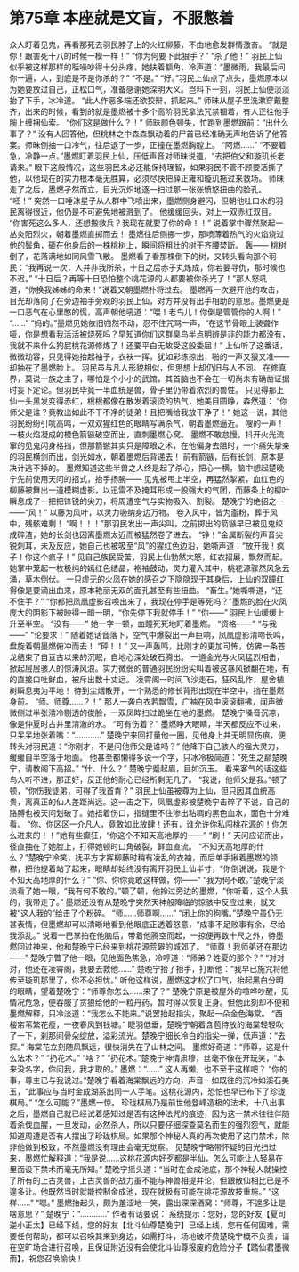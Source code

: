 # 第75章 本座就是文盲，不服憋着
众人盯着见鬼，再看那死去羽民脖子上的火红柳藤，不由地愈发群情激奋。
“就是你！跟害死十八的时候一模一样！”
“你为何要下此狠手？”
“杀了他！”
羽民上仙似乎被这样那样的聒噪吵得十分头疼，她扶着额角，冷声道：“墨微雨，我最后问你一遍，人，到底是不是你杀的？”
“不是。”
“好。”羽民上仙点了点头，墨燃原本以为她要放过自己，正松口气，准备感谢她深明大义。岂料下一刻，羽民上仙便淡淡抬了下手，冰冷道。
“此人作恶多端还欲狡辩，抓起来。”
师昧从屋子里洗漱穿戴整齐，出来的时候，看到的就是墨燃被十多个高阶羽民拿法咒禁锢着，有人正往他手腕上缠捆仙索。
“你们这是做什么？！”
师昧颜色顿失，忙跑到墨燃跟前：“出什么事了？”
没有人回答他，但桃林之中森森飘动着的尸首已经准确无声地告诉了他答案。师昧倒抽一口冷气，往后退了一步，正撞在墨燃胸膛上。
“阿燃……”
“不要着急，冷静一点。”墨燃盯着羽民上仙，压低声音对师昧说道，“去把伯父和璇玑长老请来。”
眼下这般情况，这些羽民未必还能保持理智，如果羽民不管不顾要活撕了他，以他现在的实力根本毫无胜算，必须尽快把薛正雍和璇玑拖过来救场。
师昧走了之后，墨燃孑然而立，目光沉炽地逐一扫过那一张张愤怒扭曲的脸孔。
“呸！”
突然一口唾沫星子从人群中飞喷出来，墨燃侧身避闪，但朝他吐口水的羽民离得很近，他仍是不可避免地被溅到了。
他缓缓回头，对上一双赤红双目。
“你害死这么多人，还想搬救兵？我现在就要了你的命！！”
说着掌中骤然聚起一丛炎阳烈火，朝着墨燃直掷而去！
墨燃往后侧挪一步，那喷薄着热气的火焰烧过他的鬓角，砸在他身后的一株桃树上，瞬间将粗壮的树干齐腰焚断。
轰——
桃树倒了，花落满地如同风雪飞散。
墨燃看了看那棵倒下的树，又转头看向那个羽民：“我再说一次，人并非我所杀，十日之后赤子丸炼成，你若要寻仇，那时候也不迟。”
“十日后？再等十日恐怕整个桃花源的人都要被你杀光了！”那人怒吼道，“你换我姊姊的命来！”说着又朝墨燃扑将过去。
墨燃再一次避开他的攻击，目光却落向了在旁边袖手旁观的羽民上仙，对方并没有出手相助的意思。墨燃更是一口恶气在心里憋的慌，高声朝他吼道：“喂！老鸟儿！你倒是管管你的人啊！”
“……”
“妈的。”墨燃见她依旧岿然不动，忍不住咒骂一声，“在这节骨眼上装聋作哑，你是想看我活活被烧死吗？早知道你们这群臭鸟半点明辨是非的能力都没有，我就不来什么狗屁桃花源修炼了！还要平白无故受这般委屈！”
上仙听了这番话，微微动容，只见得她抬起袖子，衣袂一挥，犹如彩练掠出，啪的一声又狠又准——
却抽在了墨燃脸上。
羽民虽与凡人形貌相似，但思想上却仍旧与人不同。
在修真界，莫说一族之主了，哪怕是个小小的武馆，其首脑也不会在一切尚未有确凿证据时妄下定论。但羽民毕竟一半血统是兽，骨子里仍带着浓烈的兽性。
只见得那上仙一头黑发变得赤红，根根都像在散发着滚烫的热气，她美目圆睁，森然道：
“你师父是谁？竟教出如此不干不净的徒弟！且把嘴给我放干净了！”
她这一说，其他羽民纷纷引吭高鸣，一双双猩红色的眼睛写满杀气，朝着墨燃逼近。
嗖的一声！
一枝火焰凝成的橙色箭镞破空而出，直刺墨燃心窝。
墨燃不敢怠慢，抖开火光流窜的见鬼闪身格挡，但那箭镞其实只是障眼之术，在他偏身去阻时，一个痛失挚亲的羽民横剑而出，剑光如水，朝着墨燃后背递去！
前有箭镞，后有长剑，原本是决计逃不掉的。
墨燃知道这些半兽之人终是起了杀心，把心一横，脑中想起楚晚宁先前使用天问的招式，抬手扬腕——
见鬼被甩上半空，再猛然掣紧，血红色的柳藤被舞出一道模糊虚影，以迅雷不及掩耳形成一股强大的气团，而藤条上的柳叶瞬息成了一把把锋锐的尖刀，将周遭空气与实物吸入、割裂。
楚晚宁的绝招之一——“风！”
以藤为风叶，以灵力吸纳身边万物。
卷入风中，皆为齑粉，葬于风中，残骸难剩！
“啊！！！”那羽民发出一声尖叫，之前掷出的箭镞早已被见鬼绞成碎渣，她的长剑也因离墨燃太近而被猛然卷了进去。
“铮！”金属断裂的声音尖锐刺耳，未及反应，她自己也被吸至“风”的猩红色边沿，她嘶声道：“放开我！疯子！你这个疯子！”
见自己族民受苦，羽民上仙勃然大怒，红衣招展，飘然而起。
她掌中笼起一枚极纯的嫣红色结晶，袍袖鼓动，灵力灌入其中，桃花源骤然风急云涌，草木倒伏。
一只虚无的火凤在她的感召之下隐隐现于其身后，上仙的双瞳红得像是要滴出血来，原本艳丽无双的面孔甚至有些扭曲。
“畜生。”她嘶嘶道，“还不住手？”
“你都把凤凰虚影召唤出来了，我现在停手是等死吗？”墨燃的脸在火凤庞大的阴影下被映得一暗一明，“你先停下我就停手！”
“你——”
羽民上仙缓缓上升至半空。
“没有——”
她一字一顿，血瞳死死地盯着墨燃。
“资格——”
“与我——”
“论要求！”
随着她话音落下，空气中爆裂出一声巨响，凤凰虚影清啼长鸣，盘旋着朝墨燃俯冲而去！
“砰！！”
又一声轰鸣，比刚才的更加可怖，仿佛一条苍龙结束了自亘古以来的沉眠，自地心深处破石腾出。
一道金光与火凤猛烈相击，掀起层层骇人的惊涛风浪。实力微弱的普通羽民纷纷尖叫着被这暴风掀翻在地，有的直接口吐鲜血，被斥出数十丈远。
凌霄阁一时间飞沙走石，狂风乱作，屋舍植树瞬息夷为平地！
待到尘烟散开，一个熟悉的修长背形出现在半空中，挡在墨燃身前。
“师、师尊……？！”
那人一袭白衣若飘雪，广袖在风中滚滚翻拂，闻声微微侧过半张清冷剔透的俊脸，一双凤眸扫过跪坐在地的墨燃。
楚晚宁嗓音沉凉，像是仲夏时古井里清澈的水。
“可有伤着？”
墨燃睁大眼睛，半天都反应不过来，只呆呆地张着嘴：“…………”
楚晚宁来回打量他一圈，见他身上并无明显伤痕，便转头对羽民道：“你刚才，不是问他师父是谁吗？”
他降下自己骇人的强大灵力，缓缓自半空落于地面。
他甚至都懒得多说一个字，只冰冷极简道：“死生之巅楚晚宁，请教阁下高招。”
“什、什么？”
楚晚宁蹙起眉，目如沉玉。
看来客气的话这些鸟人听不进，那正好，反正他的耐心已经所剩无几了。
“我说，他师父是我。”顿了顿，“你伤我徒弟，可得了我首肯？”
羽民上仙虽被尊为上仙，但只因其血统高贵，离真正的仙人差距尚远。这一击之下，凤凰虚影被楚晚宁击碎了不说，自己的胳膊也被天问划破了。她捂着伤口，指缝里不住渗出粘稠的黑色血水，面色十分难看。
“你、你区区一介凡人，竟敢如此放肆！还有，谁允许你私闯桃花源的！你怎么进来的！！”她有些癫狂，“你这个不知天高地厚的——”
“刷！”
天问应诏而出，径直抽在了她脸上，打得她顿时口角破裂，鲜血直流。
“不知天高地厚的什么？”楚晚宁冷笑，抚平方才挥柳藤时稍有凌乱的衣袖，而后单手揪着墨燃的领襟，把他提着站了起来，眼睛却始终没有离开羽民上仙半寸，“你倒说说，我是个不知天高地厚的什么？”
“你、你你竟敢这样做，你——”
“我为何不敢。”楚晚宁淡淡看了她一眼，“我有何不敢的。”顿了顿，他拎过旁边的墨燃，“你听着，这个人我的，我带走了。”
墨燃还没有从楚晚宁突然天神般降临的惊骇中反应过来，就又被“这人我的”给击了个粉碎。
“师……师尊啊……”
“闭上你的狗嘴。”楚晚宁虽仍无甚表情，但墨燃却可以清晰地看到他眼底正透着怒意，“成事不足败事有余，尽给我添乱。”
说着一巴掌拍在他脑后，带着他腾空而起，一掠便再数十尺之外，待墨燃回过神来，他和楚晚宁已经来到桃花源荒僻的城郊了。
“师尊！我师弟还在那边——”
楚晚宁瞥了他一眼，见他面色焦急，冷哼道：“师弟？姓夏的那个？”
“对对对，他还在凌霄阁，我要去救他……”
楚晚宁抬了抬手，打断他：“我早已施咒将他传至璇玑那里了，你不必担忧。”
听他这样说，墨燃这才松了口气，抬起黑白分明的眼睛，望着楚晚宁：“师尊你怎么……来了？”
楚晚宁原是被屋外的喧哗吵醒，见情况危急，便吞服了贪狼给他的一粒丹药，暂时得以恢复正身。但他此刻却不便和墨燃解释，只冷淡道：“我怎么不能来。”说罢抬起指尖，聚起一朵金色海棠。
“西楼帘苇繁花瘦，一夜春风到钱塘。”
睫羽低垂，楚晚宁朝着含苞待放的海棠轻轻吹了一下，刹那间骨朵绽放，溢彩流光。楚晚宁细长冷白的指尖一弹，低声道：“去探。”
海棠花立刻随风飘远，很快消失在了山林之间。
墨燃好奇道：“师尊，这是什么法术？”
“扔花术。”
“啥？”
“扔花术。”楚晚宁神情肃穆，丝毫不像在开玩笑，“本来没名字，你问我，我才取的。”
墨燃：“……”
这人再懒，也不至于这样吧？
“你的事，尊主已与我说过。”楚晚宁看着海棠飘远的方向，声音一如既往的沉冷如溪石美玉，“此事应与当时金成湖系出同一人手笔。这桃花源内，恐怕也早已布下了珍珑棋局。”
“怎么可能？”墨燃一惊。
珍珑棋局乃是前世他登峰造极的法术，十八出事之后，墨燃自己就已经试着感知过是否有这种法咒的痕迹，因为这一禁术往往伴随着杀伐血腥，一旦发动，必然杀人，所以只要仔细探查莫名而生的强烈怨气，就能知道周遭是否有人摆出了珍珑棋局。如果那个神秘人真的再次使用了这门禁术，除非他做到极致，不然墨燃没有理由会毫无觉察。
见楚晚宁略带怀疑的目光扫过来，墨燃忙解释道：“我是说……这桃花源内好歹都是半仙，怎么可能让人轻易在里面设下禁术而毫无所知。”
楚晚宁摇头道：“当时在金成池底，那个神秘人就操控了所有的上古灵兽，上古灵兽的战力虽不能与神兽相提并论，但跟散仙相比已是不遑多让。他既然当时就能控制金成池，现在就极有可能在桃花源故技重施。”
“这样……”
“嗯。”
墨燃抬起头，颇为羞涩地一笑，露出深深酒窝：“师尊，不遑多让是啥意思？”
楚晚宁：“…………”
作者有话要说：
系统提示：您好，您的好友【夏司逆小正太】已经下线，您的好友【北斗仙尊楚晚宁】已经上线，您有任何困难，需要任何帮助，都可以召唤其来到身边，如需打斗，场地破坏费楚晚宁概不负责，请在空旷场合进行召唤，且保证附近没有会使北斗仙尊报废的危险分子【踏仙君墨微雨】，祝您召唤愉快！
